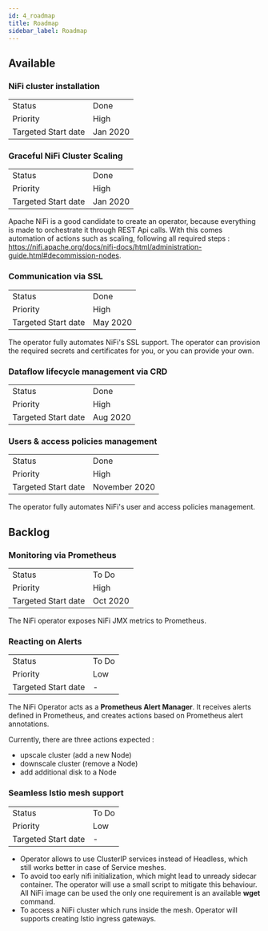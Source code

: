 ```yaml
---
id: 4_roadmap
title: Roadmap
sidebar_label: Roadmap
---
```


## Available

### NiFi cluster installation

|                     |          |
| ------------------- | -------- |
| Status              | Done     |
| Priority            | High     |
| Targeted Start date | Jan 2020 |

### Graceful NiFi Cluster Scaling

|                     |          |
| ------------------- | -------- |
| Status              | Done     |
| Priority            | High     |
| Targeted Start date | Jan 2020 |

Apache NiFi is a good candidate to create an operator, because everything is made to orchestrate it through REST Api calls. With this comes automation of actions such as scaling, following all required steps : https://nifi.apache.org/docs/nifi-docs/html/administration-guide.html#decommission-nodes.

### Communication via SSL

|                     |          |
| ------------------- | -------- |
| Status              | Done     |
| Priority            | High     |
| Targeted Start date | May 2020 |

The operator fully automates NiFi's SSL support.
The operator can provision the required secrets and certificates for you, or you can provide your own.

### Dataflow lifecycle management via CRD

|                     |          |
| ------------------- | -------- |
| Status              | Done     |
| Priority            | High     |
| Targeted Start date | Aug 2020 |

### Users & access policies management

|                     |               |
| ------------------- | ------------- |
| Status              | Done          |
| Priority            | High          |
| Targeted Start date | November 2020 |

The operator fully automates NiFi's user and access policies management.

## Backlog

### Monitoring via Prometheus

|                     |          |
| ------------------- | -------- |
| Status              | To Do    |
| Priority            | High     |
| Targeted Start date | Oct 2020 |

The NiFi operator exposes NiFi JMX metrics to Prometheus.

### Reacting on Alerts

|                     |       |
| ------------------- | ----- |
| Status              | To Do |
| Priority            | Low   |
| Targeted Start date | -     |

The NiFi Operator acts as a **Prometheus Alert Manager**. It receives alerts defined in Prometheus, and creates actions based on Prometheus alert annotations.

Currently, there are three actions expected :

- upscale cluster (add a new Node)
- downscale cluster (remove a Node)
- add additional disk to a Node

### Seamless Istio mesh support

|                     |       |
| ------------------- | ----- |
| Status              | To Do |
| Priority            | Low   |
| Targeted Start date | -     |

- Operator allows to use ClusterIP services instead of Headless, which still works better in case of Service meshes.
- To avoid too early nifi initialization, which might lead to unready sidecar container. The operator will use a small script to
  mitigate this behaviour. All NiFi image can be used the only one requirement is an available **wget** command.
- To access a NiFi cluster which runs inside the mesh. Operator will supports creating Istio ingress gateways.
